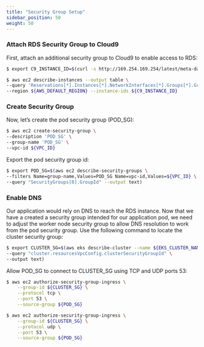 ```yaml
---
title: "Security Group Setup"
sidebar_position: 50
weight: 50
---
```


### Attach RDS Security Group to Cloud9

First, attach an additional security group to Cloud9 to enable access to RDS:

```bash
$ export C9_INSTANCE_ID=$(curl -s http://169.254.169.254/latest/meta-data/instance-id)

$ aws ec2 describe-instances --output table \
--query 'Reservations[*].Instances[*].NetworkInterfaces[*].Groups[*].GroupId' \
--region ${AWS_DEFAULT_REGION} --instance-ids ${C9_INSTANCE_ID}
```

### Create Security Group

Now, let’s create the pod security group (POD_SG):

```bash
$ aws ec2 create-security-group \
--description 'POD SG' \
--group-name 'POD_SG' \
--vpc-id ${VPC_ID}
```

Export the pod security group id:

```bash
$ export POD_SG=$(aws ec2 describe-security-groups \
--filters Name=group-name,Values=POD_SG Name=vpc-id,Values=${VPC_ID} \
--query "SecurityGroups[0].GroupId" --output text)
```

### Enable DNS

Our application would rely on DNS to reach the RDS instance. Now that we have a created a security group intended for our application pod, we need to adjust the worker node security group to allow DNS resolution to work from the pod security group. Use the following command to locate the cluster security group:

```bash
$ export CLUSTER_SG=$(aws eks describe-cluster --name ${EKS_CLUSTER_NAME} \
--query "cluster.resourcesVpcConfig.clusterSecurityGroupId" \
--output text)
```

Allow POD_SG to connect to CLUSTER_SG using TCP and UDP ports 53:

```bash
$ aws ec2 authorize-security-group-ingress \
    --group-id ${CLUSTER_SG} \
    --protocol tcp \
    --port 53 \
    --source-group ${POD_SG}

$ aws ec2 authorize-security-group-ingress \
    --group-id ${CLUSTER_SG} \
    --protocol udp \
    --port 53 \
    --source-group ${POD_SG}
```
